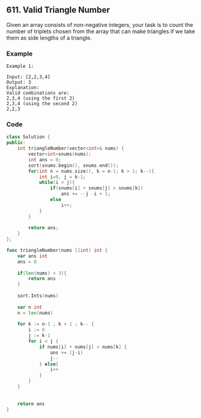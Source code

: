 ## 611. Valid Triangle Number

Given an array consists of non-negative integers, your task is to count the number of triplets chosen from the array that can make triangles if we take them as side lengths of a triangle.

### Example
```
Example 1:

Input: [2,2,3,4]
Output: 3
Explanation:
Valid combinations are: 
2,3,4 (using the first 2)
2,3,4 (using the second 2)
2,2,3
```

### Code

```c++
class Solution {
public:
    int triangleNumber(vector<int>& nums) {
        vector<int>snums(nums);
        int ans = 0;
        sort(snums.begin(), snums.end());
        for(int n = nums.size(), k = n-1; k > 1; k--){
            int i=0, j = k-1;
            while(i < j){
                if(snums[i] + snums[j] > snums[k])
                    ans += --j -i + 1;
                else
                    i++;
            }
        }
        
        return ans;
    }
};

```


```go
func triangleNumber(nums []int) int {
    var ans int
    ans = 0
    
    if(len(nums) < 3){
        return ans
    }
    
    sort.Ints(nums)
    
    var n int
    n = len(nums)
    
    for k := n-1 ; k > 1 ; k-- {
        i := 0
        j := k-1
        for i < j {
            if nums[i] + nums[j] > nums[k] {
                ans += (j-i)
                j--
            } else{
                i++
            }
        }
    }
    
    
    return ans
}
```

